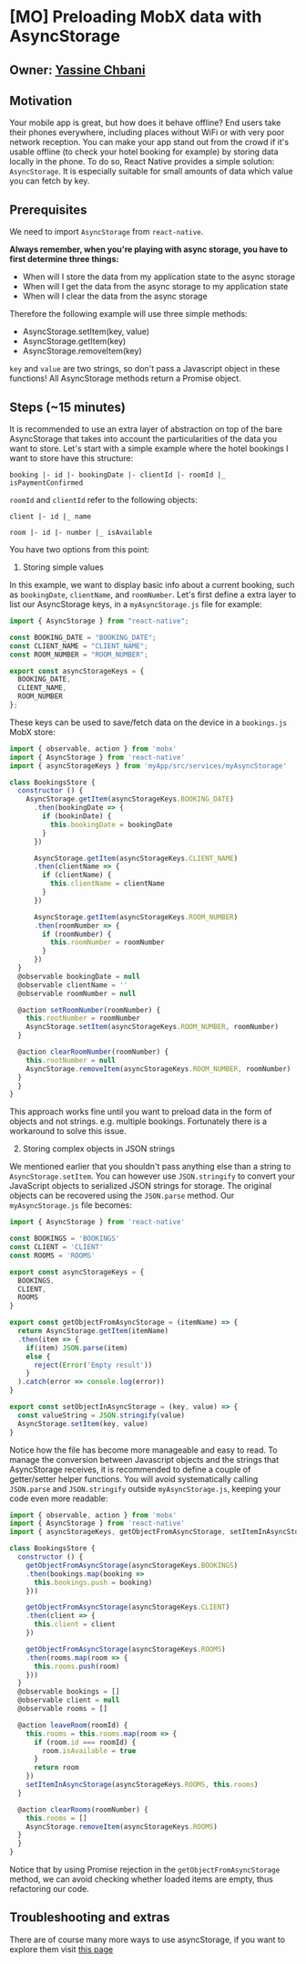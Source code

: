 # [MO] Preloading MobX data with AsyncStorage

## Owner: [Yassine Chbani](https://github.com/yassinecc)

## Motivation

Your mobile app is great, but how does it behave offline? End users take their phones everywhere, including places without WiFi or with very poor network reception. You can make your app stand out from the crowd if it's usable offline (to check your hotel booking for example) by storing data locally in the phone. To do so, React Native provides a simple solution: `AsyncStorage`. It is especially suitable for small amounts of data which value you can fetch by key.

## Prerequisites

We need to import `AsyncStorage` from `react-native`.

**Always remember, when you're playing with async storage, you have to first determine three things:**

* When will I store the data from my application state to the async storage
* When will I get the data from the async storage to my application state
* When will I clear the data from the async storage

Therefore the following example will use three simple methods:

* AsyncStorage.setItem(key, value)
* AsyncStorage.getItem(key)
* AsyncStorage.removeItem(key)

`key` and `value` are two strings, so don't pass a Javascript object in these functions! All AsyncStorage methods return a Promise object.

## Steps (~15 minutes)

It is recommended to use an extra layer of abstraction on top of the bare AsyncStorage that takes into account the particularities of the data you want to store.
Let's start with a simple example where the hotel bookings I want to store have this structure:

`booking |- id |- bookingDate |- clientId |- roomId |_ isPaymentConfirmed`

`roomId` and `clientId` refer to the following objects:

`client |- id |_ name`

`room |- id |- number |_ isAvailable`

You have two options from this point:

1.  Storing simple values

In this example, we want to display basic info about a current booking, such as `bookingDate`, `clientName`, and `roomNumber`. Let's first define a extra layer to list our AsyncStorage keys, in a `myAsyncStorage.js` file for example:

```jsx
import { AsyncStorage } from "react-native";

const BOOKING_DATE = "BOOKING_DATE";
const CLIENT_NAME = "CLIENT_NAME";
const ROOM_NUMBER = "ROOM_NUMBER";

export const asyncStorageKeys = {
  BOOKING_DATE,
  CLIENT_NAME,
  ROOM_NUMBER
};
```

These keys can be used to save/fetch data on the device in a `bookings.js` MobX store:

```jsx
import { observable, action } from 'mobx'
import { AsyncStorage } from 'react-native'
import { asyncStorageKeys } from 'myApp/src/services/myAsyncStorage'

class BookingsStore {
  constructor () {
    AsyncStorage.getItem(asyncStorageKeys.BOOKING_DATE)
      .then(bookingDate => {
        if (bookinDate) {
          this.bookingDate = bookingDate
        }
      })

      AsyncStorage.getItem(asyncStorageKeys.CLIENT_NAME)
      .then(clientName => {
        if (clientName) {
          this.clientName = clientName
        }
      })

      AsyncStorage.getItem(asyncStorageKeys.ROOM_NUMBER)
      .then(roomNumber => {
        if (roomNumber) {
          this.roomNumber = roomNumber
        }
      })
  }
  @observable bookingDate = null
  @observable clientName = ''
  @observable roomNumber = null

  @action setRoomNumber(roomNumber) {
    this.rootNumber = roomNumber
    AsyncStorage.setItem(asyncStorageKeys.ROOM_NUMBER, roomNumber)
  }

  @action clearRoomNumber(roomNumber) {
    this.rootNumber = null
    AsyncStorage.removeItem(asyncStorageKeys.ROOM_NUMBER, roomNumber)
  }
  }
}
```

This approach works fine until you want to preload data in the form of objects and not strings. e.g. multiple bookings. Fortunately there is a workaround to solve this issue.

2.  Storing complex objects in JSON strings

We mentioned earlier that you shouldn't pass anything else than a string to `AsyncStorage.setItem`. You can however use `JSON.stringify` to convert your JavaScript objects to serialized JSON strings for storage. The original objects can be recovered using the `JSON.parse` method. Our `myAsyncStorage.js` file becomes:

```jsx
import { AsyncStorage } from 'react-native'

const BOOKINGS = 'BOOKINGS'
const CLIENT = 'CLIENT'
const ROOMS = 'ROOMS'

export const asyncStorageKeys = {
  BOOKINGS,
  CLIENT,
  ROOMS
}

export const getObjectFromAsyncStorage = (itemName) => {
  return AsyncStorage.getItem(itemName)
  .then(item => {
    if(item) JSON.parse(item)
    else {
      reject(Error('Empty result'))
    }
  ).catch(error => console.log(error))
}

export const setObjectInAsyncStorage = (key, value) => {
  const valueString = JSON.stringify(value)
  AsyncStorage.setItem(key, value)
}
```

Notice how the file has become more manageable and easy to read. To manage the conversion between Javascript objects and the strings that AsyncStorage receives, it is recommended to define a couple of getter/setter helper functions. You will avoid systematically calling `JSON.parse` and `JSON.stringify` outside `myAsyncStorage.js`, keeping your code even more readable:

```jsx
import { observable, action } from 'mobx'
import { AsyncStorage } from 'react-native'
import { asyncStorageKeys, getObjectFromAsyncStorage, setItemInAsyncStorage } from 'myApp/src/services/myAsyncStorage'

class BookingsStore {
  constructor () {
    getObjectFromAsyncStorage(asyncStorageKeys.BOOKINGS)
    .then(bookings.map(booking =>
      this.bookings.push = booking)
    }))

    getObjectFromAsyncStorage(asyncStorageKeys.CLIENT)
    .then(client => {
      this.client = client
    })

    getObjectFromAsyncStorage(asyncStorageKeys.ROOMS)
    .then(rooms.map(room => {
      this.rooms.push(room)
    }))
  }
  @observable bookings = []
  @observable client = null
  @observable rooms = []

  @action leaveRoom(roomId) {
    this.rooms = this.rooms.map(room => {
      if (room.id === roomId) {
        room.isAvailable = true
      }
      return room
    })
    setItemInAsyncStorage(asyncStorageKeys.ROOMS, this.rooms)
  }

  @action clearRooms(roomNumber) {
    this.rooms = []
    AsyncStorage.removeItem(asyncStorageKeys.ROOMS)
  }
  }
}
```

Notice that by using Promise rejection in the `getObjectFromAsyncStorage` method, we can avoid checking whether loaded items are empty, thus refactoring our code.

## Troubleshooting and extras

There are of course many more ways to use asyncStorage, if you want to explore them visit [this page](https://facebook.github.io/react-native/docs/asyncstorage.html)
